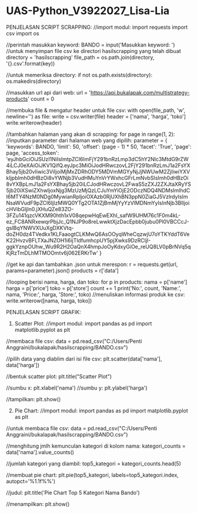 # UAS-Python_V3922027_Lisa-Lia

PENJELASAN SCRIPT SCRAPPING:
//import modul:
import requests
import csv
import os

//perintah masukkan keyword:
BANDO = input('Masukkan keyword: ')
//untuk menyimpan file csv ke directori hasilscrapping yang telah dibuat
directory = 'hasilscrapping'
file_path = os.path.join(directory, '{}.csv'.format(key))

//untuk memeriksa directory:
if not os.path.exists(directory):
    os.makedirs(directory)

//masukkan url api dari web:
url = 'https://api.bukalapak.com/multistrategy-products'
count = 0

//membuka file & mengatur header untuk file csv:
with open(file_path, 'w', newline='') as file:
    write = csv.writer(file)
    header = ['nama', 'harga', 'toko']
    write.writerow(header)

//tambahkan halaman yang akan di scrapping:
    for page in range(1, 2):
//inputkan parameter dari halaman web yang dipilih:
        parameter = {
            'keywords': BANDO,
            'limit': 50,
            'offset': (page - 1) * 50,
            'facet': 'True',
            'page': page,
            'access_token': 'eyJhbGciOiJSUzI1NiIsImtpZCI6ImFjY291bnRzLmp3dC5hY2Nlc3MtdG9rZW4iLCJ0eXAiOiJKV1QifQ.eyJpc3MiOiJodHRwczovL2FjY291bnRzLmJ1a2FsYXBhay5jb20vIiwic3ViIjoiMjMxZDRhODY5MDVmMGYyNjJjNWUwM2ZjIiwiYXVkIjpbImh0dHBzOi8vYWNjb3VudHMuYnVrYWxhcGFrLmNvbSIsImh0dHBzOi8vYXBpLmJ1a2FsYXBhay5jb20iLCJodHRwczovL2FwaS5zZXJ2ZXJtaXRyYS5jb20iXSwiZXhwIjoxNjg3MzUzMjQzLCJuYmYiOjE2ODczNDQ4NDMsImlhdCI6MTY4NzM0NDg0MywianRpIjoiOXAzb0RjUXhBN3ppN0ZiaGJ5VzlrdyIsImNsaWVudF9pZCI6IjIzMWQ0YTg2OTA1ZjBmMjYyYzVlMDNmYyIsInNjb3BlIjoicHVibGljIn0.jXHuQZe83ZO-3FZu141qzcVKXM90hth1xV08qepwHqEwEXhI_safW9UHM76c1F0m4kL-ez_FC8ANRxewqrPbjJc_Q1NJP9o8reLwwktXjzDacEpbb0jubu0Pl0VBCCcJ-gslBqYNWVXUuXgDXKVtq-doZH0dz4TVedkx1KLFaaogtCLKMwQ6AsOOyqWheCqzwjU7oYTKYddT6VeK22HvzvBFLTXaJNZOH1i6ijTldfumhcpUY5pjXwks9DzRCljI-ggkYznpOUhw_Wu9R2H2OaQnX4hmpJoOyKdxyGiOe_reUQ8LV0pBrNVq5qKjRzTmDLhMTMOOmtv6j062ERKrTw'
        }


//get ke api dan tambahkan .json untuk merespon: 
        r = requests.get(url, params=parameter).json()
        products = r['data']

//looping berisi nama, harga, dan toko:
        for p in products:
            nama = p['name']
            harga = p['price']
            toko = p['store']
            count += 1
            print('No:', count, 'Name:', nama, 'Price:', harga, 'Store:', toko)
//menuliskan informasi produk ke csv:
            write.writerow([nama, harga, toko])




PENJELASAN SCRIPT GRAFIK:
1. Scatter Plot:
//import modul:
import pandas as pd
import matplotlib.pyplot as plt

//membaca file csv: 
data = pd.read_csv("C:/Users/Penti Anggraini/bukalapak/hasilscrapping/BANDO.csv")

//pilih data yang diablim dari isi file csv:
plt.scatter(data['nama'], data['harga'])

//bentuk scatter plot:
plt.title("Scatter Plot")

//sumbu x:
plt.xlabel('nama')
//sumbu y:
plt.ylabel('harga')

//tampilkan:
plt.show()

2. Pie Chart:
//import modul:
import pandas as pd
import matplotlib.pyplot as plt

//untuk membaca file csv:
data = pd.read_csv("C:/Users/Penti Anggraini/bukalapak/hasilscrapping/BANDO.csv")

//menghitung jmlh kemunculan kategori di kolom nama:
kategori_counts = data['nama'].value_counts()

//jumlah kategori yang diambil:
top5_kategori = kategori_counts.head(5)

//membuat pie chart:
plt.pie(top5_kategori, labels=top5_kategori.index, autopct='%1.1f%%')

//judul:
plt.title('Pie Chart Top 5 Kategori Nama Bando')

//menampilkan:
plt.show()
